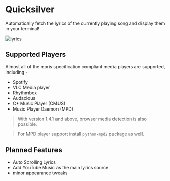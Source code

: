 # Quicksilver
Automatically fetch the lyrics of the currently playing song and display them in your terminal!

![lyrics](https://cdn.discordapp.com/attachments/1142900449662468186/1143013981972344933/photo_5120808238105865551_w.jpg)
## Supported Players
Almost all of the mpris specification compliant media players are supported, including -
* Spotify
* VLC Media player
* Rhythmbox
* Audacious
* C* Music Player (CMUS)
* Music Player Daemon (MPD)

> With version 1.4.1 and above, browser media detection is also possible.

> For MPD player support install `python-mpd2` package as well.

## Planned Features
* Auto Scrolling Lyrics
* Add YouTube Music as the main lyrics source
* minor appearance tweaks
